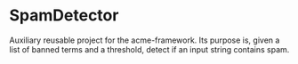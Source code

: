# SpamDetector
Auxiliary reusable project for the acme-framework. Its purpose is, given a list of banned terms and a threshold, detect if an input string contains spam.
